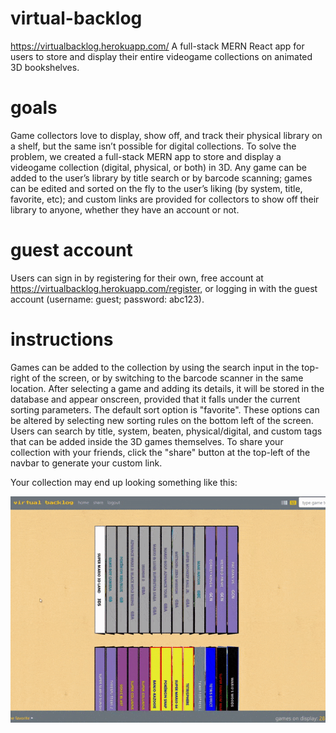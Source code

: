 # virtual-backlog
https://virtualbacklog.herokuapp.com/
A full-stack MERN React app for users to store and display their entire videogame collections on animated 3D bookshelves.

# goals
Game collectors love to display, show off, and track their physical library on a shelf, but the same isn’t possible for digital collections. To solve the problem, we created a full-stack MERN app to store and display a videogame collection (digital, physical, or both) in 3D. Any game can be added to the user’s library by title search or by barcode scanning; games can be edited and sorted on the fly to the user’s liking (by system, title, favorite, etc); and custom links are provided for collectors to show off their library to anyone, whether they have an account or not.

# guest account
Users can sign in by registering for their own, free account at https://virtualbacklog.herokuapp.com/register, or logging in with the guest account (username: guest; password: abc123).

# instructions
Games can be added to the collection by using the search input in the top-right of the screen, or by switching to the barcode scanner in the same location. After selecting a game and adding its details, it will be stored in the database and appear onscreen, provided that it falls under the current sorting parameters. The default sort option is "favorite". These options can be altered by selecting new sorting rules on the bottom left of the screen. Users can search by title, system, beaten, physical/digital, and custom tags that can be added inside the 3D games themselves. To share your collection with your friends, click the "share" button at the top-left of the navbar to generate your custom link.

Your collection may end up looking something like this: 

![](virtual-backlog-demo.gif)
